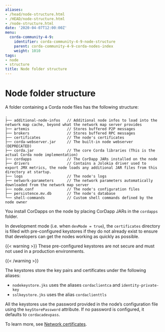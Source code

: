 ```yaml
---
aliases:
- /head/node-structure.html
- /HEAD/node-structure.html
- /node-structure.html
date: '2020-04-07T12:00:00Z'
menu:
  corda-community-4-9:
    identifier: corda-community-4-9-node-structure
    parent: corda-community-4-9-corda-nodes-index
    weight: 1010
tags:
- node
- structure
title: Node folder structure
---
```



# Node folder structure

A folder containing a Corda node files has the following structure:

```none
.
├── additional-node-infos   // Additional node infos to load into the network map cache, beyond what the network map server provides
├── artemis                 // Stores buffered P2P messages
├── brokers                 // Stores buffered RPC messages
├── certificates            // The node's certificates
├── corda-webserver.jar     // The built-in node webserver (DEPRECATED)
├── corda.jar               // The core Corda libraries (This is the actual Corda node implementation)
├── cordapps                // The CorDapp JARs installed on the node
├── drivers                 // Contains a Jolokia driver used to export JMX metrics, the node loads any additional JAR files from this directory at startup.
├── logs                    // The node's logs
├── network-parameters      // The network parameters automatically downloaded from the network map server
├── node.conf               // The node's configuration files
├── persistence.mv.db       // The node's database
└── shell-commands          // Custom shell commands defined by the node owner
```

You install CorDapps on the node by placing CorDapp JARs in the `cordapps` folder.

In development mode (i.e. when `devMode = true`), the `certificates` directory is filled with pre-configured
keystores if they do not already exist to ensure that developers can get the nodes working as quickly as
possible.


{{< warning >}}
These pre-configured keystores are not secure and must not used in a production environments.

{{< /warning >}}


The keystores store the key pairs and certificates under the following aliases:


* `nodekeystore.jks` uses the aliases `cordaclientca` and `identity-private-key`
* `sslkeystore.jks` uses the alias `cordaclienttls`

All the keystores use the password provided in the node’s configuration file using the `keyStorePassword` attribute.
If no password is configured, it defaults to `cordacadevpass`.

To learn more, see [Network certificates](permissioning.md).


